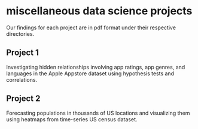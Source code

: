 # miscellaneous data science projects
Our findings for each project are in pdf format under their respective directories.
## Project 1
Investigating hidden relationships involving app ratings, app genres, and languages in the Apple Appstore dataset using hypothesis tests and correlations.
## Project 2
Forecasting populations in thousands of US locations and visualizing them using heatmaps from time-series US census dataset.

